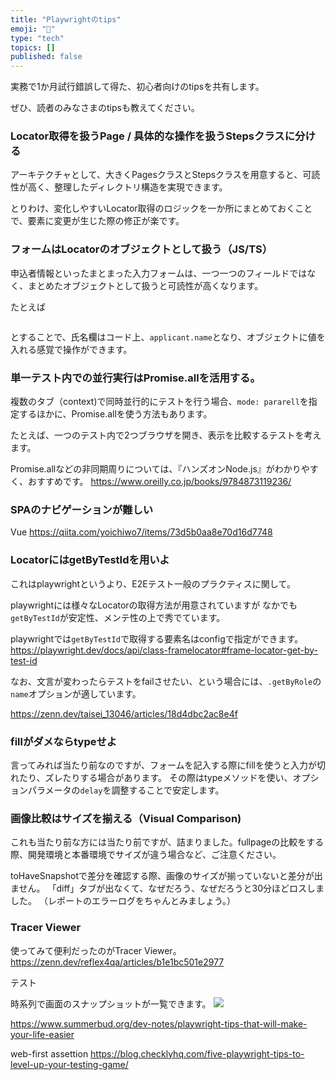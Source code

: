 ```yaml
---
title: "Playwrightのtips"
emoji: "🦁"
type: "tech"
topics: []
published: false
---
```




実務で1か月試行錯誤して得た、初心者向けのtipsを共有します。

ぜひ、読者のみなさまのtipsも教えてください。


### Locator取得を扱うPage / 具体的な操作を扱うStepsクラスに分ける
アーキテクチャとして、大きくPagesクラスとStepsクラスを用意すると、可読性が高く、整理したディレクトリ構造を実現できます。

とりわけ、変化しやすいLocator取得のロジックを一か所にまとめておくことで、要素に変更が生じた際の修正が楽です。

### フォームはLocatorのオブジェクトとして扱う（JS/TS）
申込者情報といったまとまった入力フォームは、一つ一つのフィールドではなく、まとめたオブジェクトとして扱うと可読性が高くなります。

たとえば
```

```
とすることで、氏名欄はコード上、`applicant.name`となり、オブジェクトに値を入れる感覚で操作ができます。

### 単一テスト内での並行実行はPromise.allを活用する。
複数のタブ（context)で同時並行的にテストを行う場合、`mode: pararell`を指定するほかに、Promise.allを使う方法もあります。

たとえば、一つのテスト内で2つブラウザを開き、表示を比較するテストを考えます。

Promise.allなどの非同期周りについては、『ハンズオンNode.js』がわかりやすく、おすすめです。
https://www.oreilly.co.jp/books/9784873119236/

### SPAのナビゲーションが難しい
Vue
https://qiita.com/yoichiwo7/items/73d5b0aa8e70d16d7748

### LocatorにはgetByTestIdを用いよ
これはplaywrightというより、E2Eテスト一般のプラクティスに関して。

playwrightには様々なLocatorの取得方法が用意されていますが
なかでも`getByTestId`が安定性、メンテ性の上で秀でています。


playwrightでは`getByTestId`で取得する要素名はconfigで指定ができます。
https://playwright.dev/docs/api/class-framelocator#frame-locator-get-by-test-id

なお、文言が変わったらテストをfailさせたい、という場合には、`.getByRole`の`name`オプションが適しています。



https://zenn.dev/taisei_13046/articles/18d4dbc2ac8e4f


### fillがダメならtypeせよ
言ってみれば当たり前なのですが、フォームを記入する際にfillを使うと入力が切れたり、ズレたりする場合があります。
その際はtypeメソッドを使い、オプションパラメータの`delay`を調整することで安定します。

### 画像比較はサイズを揃える（Visual Comparison)
これも当たり前な方には当たり前ですが、詰まりました。fullpageの比較をする際、開発環境と本番環境でサイズが違う場合など、ご注意ください。

toHaveSnapshotで差分を確認する際、画像のサイズが揃っていないと差分が出ません。
「diff」タブが出なくて、なぜだろう、なぜだろうと30分ほどロスしました。
（レポートのエラーログをちゃんとみましょう。）

### Tracer Viewer
使ってみて便利だったのがTracer Viewer。
https://zenn.dev/reflex4qa/articles/b1e1bc501e2977

テスト

時系列で画面のスナップショットが一覧できます。
![](https://storage.googleapis.com/zenn-user-upload/2ab5f5ff6951-20230309.png)

https://www.summerbud.org/dev-notes/playwright-tips-that-will-make-your-life-easier

web-first assettion
https://blog.checklyhq.com/five-playwright-tips-to-level-up-your-testing-game/